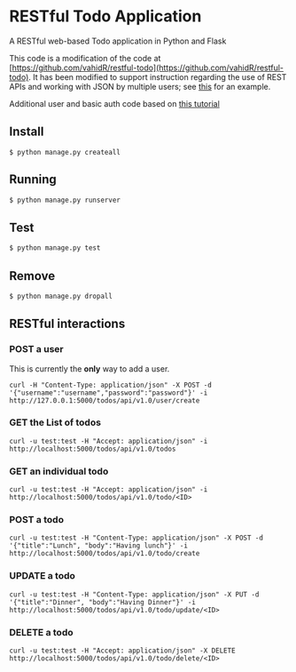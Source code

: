 # RESTful Todo Application
A RESTful web-based Todo application in Python and Flask

<!---
[![Build Status](https://travis-ci.org/vahidR/restful-todo.svg?branch=master)](https://travis-ci.org/vahidR/restful-todo)
--->

This code is a modification of the code at
[https://github.com/vahidR/restful-todo](https://github.com/vahidR/restful-todo).
It has been modified to support instruction regarding the use of REST APIs and
working with JSON by multiple users; see
[this](https://github.com/zarthur/CSCC-Fundamentals-Android-Notes/blob/master/week_15/readme.md)
for an example.

Additional user and basic auth code based on
[this tutorial](http://blog.miguelgrinberg.com/post/restful-authentication-with-flask)



## Install
```
$ python manage.py createall
```

## Running
```bash
$ python manage.py runserver
```

## Test
```bash
$ python manage.py test
```

## Remove
```bash
$ python manage.py dropall
```


## RESTful interactions

### POST a user
This is currently the **only** way to add a user.
```
curl -H "Content-Type: application/json" -X POST -d '{"username":"username","password":"password"}' -i http://127.0.0.1:5000/todos/api/v1.0/user/create
```

### GET the List of todos
```
curl -u test:test -H "Accept: application/json" -i http://localhost:5000/todos/api/v1.0/todos
```

### GET an individual todo
```
curl -u test:test -H "Accept: application/json" -i http://localhost:5000/todos/api/v1.0/todo/<ID>
```

### POST a todo
```
curl -u test:test -H "Content-Type: application/json" -X POST -d '{"title":"Lunch", "body":"Having lunch"}' -i http://localhost:5000/todos/api/v1.0/todo/create
```

### UPDATE a todo
```
curl -u test:test -H "Content-Type: application/json" -X PUT -d '{"title":"Dinner", "body":"Having Dinner"}' -i http://localhost:5000/todos/api/v1.0/todo/update/<ID>
```

### DELETE a todo
```
curl -u test:test -H "Accept: application/json" -X DELETE http://localhost:5000/todos/api/v1.0/todo/delete/<ID>
```
